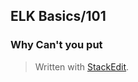 
## ELK Basics/101

### Why Can't you put 

> Written with [StackEdit](https://stackedit.io/).
<!--stackedit_data:
eyJoaXN0b3J5IjpbMjg0NjUzMjAyXX0=
-->